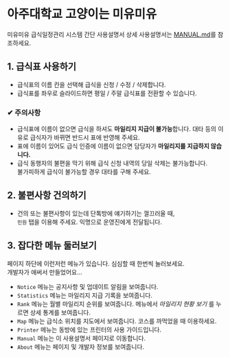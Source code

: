 아주대학교 고양이는 미유미유
=================

미유미유 급식일정관리 시스템 간단 사용설명서
상세 사용설명서는 [MANUAL.md](https://github.com/luftaquila/ajoumeow/blob/master/Markdown/MANUAL.md)를 참조하세요.

## 1. 급식표 사용하기
* 급식표의 이름 칸을 선택해 급식을 신청 / 수정 / 삭제합니다.
* 급식표를 좌우로 슬라이드하면 평일 / 주말 급식표를 전환할 수 있습니다.  

### ✔ 주의사항
* 급식표에 이름이 없으면 급식을 하셔도 **마일리지 지급이 불가능**합니다.
대타 등의 이유로 급식자가 바뀌면 반드시 표에 반영해 주세요.
* 표에 이름이 있어도 급식 인증에 이름이 없으면 담당자가 **마일리지를 지급하지 않습니다.**
* 급식 동행자의 불편을 막기 위해 급식 신청 내역의 당일 삭제는 불가능합니다.  
불가피하게 급식이 불가능할 경우 대타를 구해 주세요.

## 2. 불편사항 건의하기
* 건의 또는 불편사항이 있는데 단톡방에 얘기하기는 껄끄러울 때,  
`민원` 탭을 이용해 주세요. 익명으로 운영진에게 전달됩니다.

## 3. 잡다한 메뉴 둘러보기
페이지 하단에 이런저런 메뉴가 있습니다. 심심할 때 한번씩 눌러보세요.  
개발자가 애써서 만들었어요...
* `Notice` 메뉴는 공지사항 및 업데이트 알림을 보여줍니다.
* `Statistics` 메뉴는 마일리지 지급 기록을 보여줍니다.
* `Rank` 메뉴는 월별 마일리지 순위를 보여줍니다.
메뉴에서 *마일리지 현황 보기* 를 누르면 상세 통계를 보여줍니다.
* `Map` 메뉴는 급식소 위치를 지도에서 보여줍니다. 코스를 까먹었을 때 이용하세요.
* `Printer` 메뉴는 동방에 있는 프린터의 사용 가이드입니다.
* `Manual` 메뉴는 이 사용설명서 페이지로 이동합니다.
* `About` 메뉴는 페이지 및 개발자 정보를 보여줍니다.
